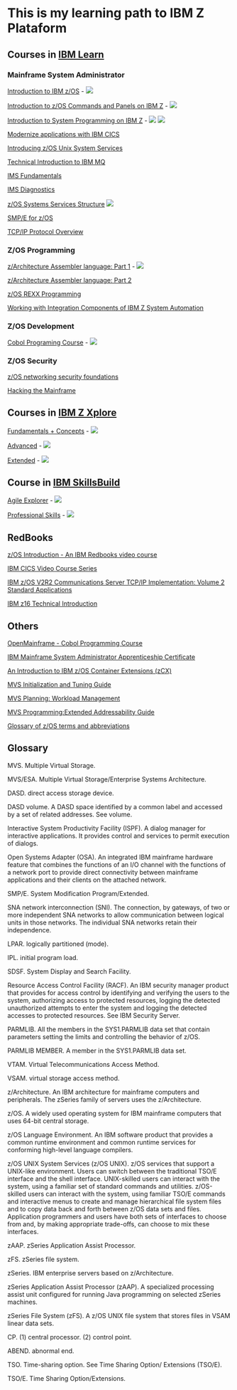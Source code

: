 # This is my learning path to IBM Z Plataform

## Courses in [IBM Learn](https://learn.ibm.com)

### Mainframe System Administrator 

[Introduction to IBM z/OS](https://learn.ibm.com/course/view.php?id=6815) - [![](https://www.credly.com/favicon.ico)](https://www.credly.com/badges/13a18569-2616-4439-8a0b-29865b9ea082/public_url)

[Introduction to z/OS Commands and Panels on IBM Z](https://learn.ibm.com/course/view.php?id=7419) - [![](https://www.credly.com/favicon.ico)](https://www.credly.com/badges/2d078e20-c71e-4537-a242-1513a2199512/public_url)

[Introduction to System Programming on IBM Z](https://learn.ibm.com/course/view.php?id=7512) - [![](https://www.credly.com/favicon.ico)](https://www.credly.com/badges/45b86a86-1e99-4ead-9c4c-7b737bc36c27/public_url) [![](https://www.credly.com/favicon.ico)](https://www.credly.com/badges/7e06dfdb-f76d-4a41-ae88-e9f51bcfce60/public_url)

[Modernize applications with IBM CICS](https://learn.ibm.com/course/view.php?id=8410)

[Introducing z/OS Unix System Services](https://learn.ibm.com/course/view.php?id=9890)

[Technical Introduction to IBM MQ](https://learn.ibm.com/course/view.php?id=291)

[IMS Fundamentals](https://learn.ibm.com/mod/page/view.php?id=166615)

[IMS Diagnostics](https://learn.ibm.com/course/view.php?id=7405)

[z/OS Systems Services Structure](https://learn.ibm.com/course/view.php?id=11332) [![](https://www.credly.com/favicon.ico)](https://www.credly.com/badges/c84fe46a-8efb-4466-ad6f-bad0a818eb83/public_url)

[SMP/E for z/OS](https://learn.ibm.com/course/view.php?id=11233)

[TCP/IP Protocol Overview](https://learn.ibm.com/course/view.php?id=6239)

### Z/OS Programming

[z/Architecture Assembler language: Part 1](https://learn.ibm.com/course/view.php?id=12127) - [![](https://www.credly.com/favicon.ico)](https://www.credly.com/badges/318fe897-0f77-4927-b7ec-520a43cc7d14/public_url)

[z/Architecture Assembler language: Part 2](https://learn.ibm.com/course/view.php?id=12408)

[z/OS REXX Programming](https://learn.ibm.com/course/view.php?id=8722)

[Working with Integration Components of IBM Z System Automation](https://learn.ibm.com/course/view.php?id=12794)

### Z/OS Development

[Cobol Programing Course](https://learn.ibm.com/course/view.php?id=7552) - [![](https://www.credly.com/favicon.ico)](https://www.credly.com/badges/24e207d5-32da-4365-a776-804faa595f48/public_url)

### Z/OS Security

[z/OS networking security foundations](https://learn.ibm.com/course/view.php?id=6239)

[Hacking the Mainframe](https://learn.ibm.com/course/view.php?id=15189)

## Courses in [IBM Z Xplore](https://ibmzxplore.influitive.com)

[Fundamentals + Concepts](https://ibmzxplore.influitive.com/channels/1) - [![](https://www.credly.com/favicon.ico)](https://www.credly.com/badges/e2ba1e3a-0a4d-406f-9dd2-56699d29674c/public_url)

[Advanced](https://ibmzxplore.influitive.com/channels/4) - [![](https://www.credly.com/favicon.ico)](https://www.credly.com/badges/baefe8ca-9ec1-47e6-891b-3279e9dafdd1/public_url)

[Extended](https://ibmzxplore.influitive.com/channels/11) - [![](https://www.credly.com/favicon.ico)](https://www.credly.com/badges/47966dbd-a082-4d3c-b5b9-52377e5772d2/public_url)

## Course in [IBM SkillsBuild](https://skills.yourlearning.ibm.com/)

[Agile Explorer](https://skills.yourlearning.ibm.com/activity/PLAN-F8CBF9ECCA49) - [![](https://www.credly.com/favicon.ico)](https://www.credly.com/badges/02b15f9b-880a-46af-b987-d4c6a31d6b3e/public_url)

[Professional Skills](https://skills.yourlearning.ibm.com/activity/PLAN-C4FCC67D3E76) - [![](https://www.credly.com/favicon.ico)](https://www.credly.com/badges/32ce1ff5-566b-4d62-8b47-51f879a88504/public_url)

## RedBooks

[z/OS Introduction - An IBM Redbooks video course](https://www.redbooks.ibm.com/redbooks.nsf/redbookabstracts/crse0304.html)

[IBM CICS Video Course Series](https://www.redbooks.ibm.com/redbooks.nsf/pages/cicsvideo?Open)

[IBM z/OS V2R2 Communications Server TCP/IP Implementation: Volume 2 Standard Applications](http://www.redbooks.ibm.com/redbooks/pdfs/sg248361.pdf)

[IBM z16 Technical Introduction](https://learn.ibm.com/pluginfile.php/1851823/mod_resource/content/1/IBM%20z16%20Technical%20Introduction.pdf)

## Others

[OpenMainframe - Cobol Programming Course](https://github.com/openmainframeproject/cobol-programming-course)

[IBM Mainframe System Administrator Apprenticeship Certificate](https://www.ibm.com/training/badge/ibm-mainframe-system-administrator-apprenticeship-certificate)

[An Introduction to IBM z/OS Container Extensions (zCX)](https://www.youtube.com/watch?v=xy7NReyUnrE)

[MVS Initialization and Tuning Guide](https://learn.ibm.com/pluginfile.php/1851756/mod_resource/content/2/Initialization%20and%20Tuning%20V2R5.pdf)

[MVS Planning: Workload Management](https://learn.ibm.com/pluginfile.php/1851780/mod_resource/content/2/Redbooks%20Workload%20Manager.pdf)

[MVS Programming:Extended Addressability Guide](https://learn.ibm.com/pluginfile.php/1851810/mod_resource/content/2/MVS%20Programming%20Extended%20Addressability%20Guide.pdf)

[Glossary of z/OS terms and abbreviations](https://www.ibm.com/docs/en/zos-basic-skills?topic=glossary-zos-terms-abbreviations)

## Glossary

MVS. Multiple Virtual Storage.

MVS/ESA. Multiple Virtual Storage/Enterprise Systems Architecture.

DASD. direct access storage device.

DASD volume. A DASD space identified by a common label and accessed by a set of related addresses. See volume.

Interactive System Productivity Facility (ISPF). A dialog manager for interactive applications. It provides control and services to permit execution of dialogs.

Open Systems Adapter (OSA). An integrated IBM mainframe hardware feature that combines the functions of an I/O channel with the functions of a network port to provide direct connectivity between mainframe applications and their clients on the attached network.

SMP/E. System Modification Program/Extended.

SNA network interconnection (SNI). The connection, by gateways, of two or more independent SNA networks to allow communication between logical units in those networks. The individual SNA networks retain their independence.

LPAR. logically partitioned (mode).

IPL. initial program load.

SDSF. System Display and Search Facility.

Resource Access Control Facility (RACF). An IBM security manager product that provides for access control by identifying and verifying the users to the system, authorizing access to protected resources, logging the detected unauthorized attempts to enter the system and logging the detected accesses to protected resources. See IBM Security Server.

PARMLIB. All the members in the SYS1.PARMLIB data set that contain parameters setting the limits and controlling the behavior of z/OS.

PARMLIB MEMBER. A member in the SYS1.PARMLIB data set.

VTAM. Virtual Telecommunications Access Method.

VSAM. virtual storage access method.

z/Architecture. An IBM architecture for mainframe computers and peripherals. The zSeries family of servers uses the z/Architecture.

z/OS. A widely used operating system for IBM mainframe computers that uses 64-bit central storage.

z/OS Language Environment. An IBM software product that provides a common runtime environment and common runtime services for conforming high-level language compilers.

z/OS UNIX System Services (z/OS UNIX). z/OS services that support a UNIX-like environment. Users can switch between the traditional TSO/E interface and the shell interface. UNIX-skilled users can interact with the system, using a familiar set of standard commands and utilities. z/OS-skilled users can interact with the system, using familiar TSO/E commands and interactive menus to create and manage hierarchical file system files and to copy data back and forth between z/OS data sets and files. Application programmers and users have both sets of interfaces to choose from and, by making appropriate trade-offs, can choose to mix these interfaces.

zAAP. zSeries Application Assist Processor.

zFS. zSeries file system.

zSeries. IBM enterprise servers based on z/Architecture.

zSeries Application Assist Processor (zAAP). A specialized processing assist unit configured for running Java programming on selected zSeries machines.

zSeries File System (zFS). A z/OS UNIX file system that stores files in VSAM linear data sets.

CP. (1) central processor. (2) control point.

ABEND. abnormal end.

TSO. Time-sharing option. See Time Sharing Option/ Extensions (TSO/E).

TSO/E. Time Sharing Option/Extensions.







